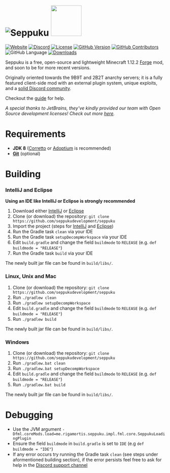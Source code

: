 # ![Seppuku](res/seppuku_full.png)  <img src="https://resources.jetbrains.com/storage/products/company/brand/logos/jb_square.svg" width="96" height="96">

[![Website](https://img.shields.io/website?down_color=lightgrey&down_message=offline&up_color=darkgreen&up_message=online&url=https%3A%2F%2Fseppuku.pw%2F)](https://seppuku.pw)
[![Discord](https://img.shields.io/discord/579516739092480000?color=lightblue)](https://discord.gg/kfqVQPpmCx)
[![License](https://img.shields.io/github/license/seppukudevelopment/seppuku)](https://github.com/seppukudevelopment/seppuku/blob/master/LICENSE)
[![GitHub Version](https://img.shields.io/github/v/release/seppukudevelopment/seppuku)](https://github.com/seppukudevelopment/seppuku/releases/latest)
[![GitHub Contributors](https://img.shields.io/github/contributors/seppukudevelopment/seppuku?color=lightgrey)](https://github.com/seppukudevelopment/seppuku/graphs/contributors)
![GitHub Language](https://img.shields.io/github/languages/top/seppukudevelopment/seppuku?color=9900ee)
[![Downloads](https://img.shields.io/github/downloads/seppukudevelopment/seppuku/total?color=9900ee)](https://github.com/seppukudevelopment/seppuku/releases/latest)

Seppuku is a free, open-source and lightweight Minecraft 1.12.2 [Forge](https://files.minecraftforge.net/) mod, and soon to be for more recent versions.

Originally oriented towards the 9B9T and 2B2T anarchy servers; it is a fully featured client-side mod with an external plugin system, unique exploits, and a [solid Discord community](https://discord.gg/kfqVQPpmCx).

Checkout the [guide](https://seppuku.pw/guide.html) for help.

*A special thanks to JetBrains, they've kindly provided our team with Open Source development licenses! Check out more [here](https://jb.gg/OpenSourceSupport).*

# Requirements
- **JDK 8** ([Corretto](https://aws.amazon.com/corretto/) or [Adoptium](https://adoptium.net/?variant=openjdk8) is recommended)
- **[Git](https://git-scm.com)** (optional)

# Building

### IntelliJ and Eclipse
**Using an IDE like IntelliJ or Eclipse is strongly recommended**
1. Download either [IntelliJ](https://www.jetbrains.com/idea/) or [Eclipse](https://www.eclipse.org/)
2. Clone (or download) the repository: `git clone https://github.com/seppukudevelopment/seppuku`
3. Import the project (steps for [IntelliJ](https://www.jetbrains.com/help/idea/gradle.html#gradle_import_project_start) and [Eclipse](https://stackoverflow.com/questions/10722773/import-existing-gradle-git-project-into-eclipse))
4. Run the Gradle task `clean` via your IDE
5. Run the Gradle task `setupDecompWorkspace` via your IDE
6. Edit `build.gradle` and change the field `buildmode` to `RELEASE` (e.g. `def buildmode = "RELEASE"`)
7. Run the Gradle task `build` via your IDE

The newly built jar file can be found in `build/libs/`.

### Linux, Unix and Mac
1. Clone (or download) the repository: `git clone https://github.com/seppukudevelopment/seppuku`
2. Run `./gradlew clean`
3. Run `./gradlew setupDecompWorkspace`
4. Edit `build.gradle` and change the field `buildmode` to `RELEASE` (e.g. `def buildmode = "RELEASE"`)
5. Run `./gradlew build`

The newly built jar file can be found in `build/libs/`.

### Windows
1. Clone (or download) the repository: `git clone https://github.com/seppukudevelopment/seppuku`
2. Run `./gradlew.bat clean`
3. Run `./gradlew.bat setupDecompWorkspace`
4. Edit `build.gradle` and change the field `buildmode` to `RELEASE` (e.g. `def buildmode = "RELEASE"`)
5. Run `./gradlew.bat build`

The newly built jar file can be found in `build/libs/`.

# Debugging
- Use the JVM argument `-Dfml.coreMods.load=me.rigamortis.seppuku.impl.fml.core.SeppukuLoadingPlugin`
- Ensure the field `buildmode` in `build.gradle` is set to `IDE` (e.g `def buildmode = "IDE"`)
- If any error occurs try running the Gradle task `clean` (see steps under aformentioned building section), if the error persists feel free to ask for help in the [Discord support channel](https://discord.gg/tTu72JEQUm)
